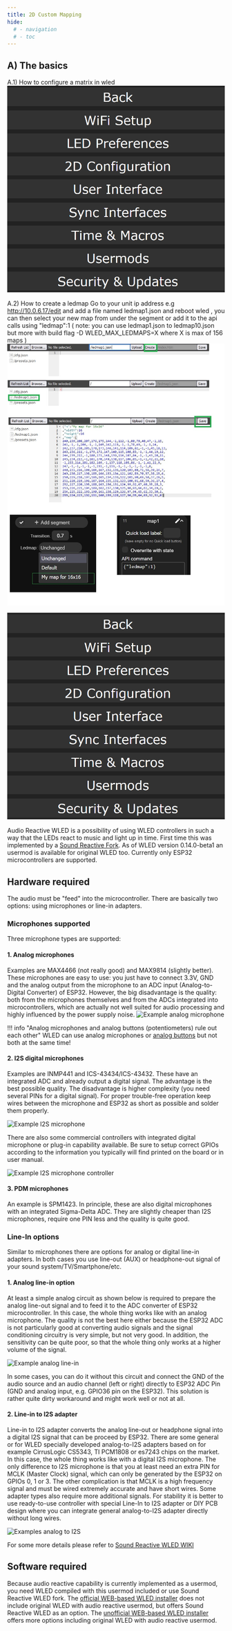 ```yaml
---
title: 2D Custom Mapping
hide:
  # - navigation
  # - toc
---
```


## A) The basics 
A.1) How to configure a matrix in wled 
![Example How to configure a matrix in wled](../assets/images/content/mapping/how_to_configure_a_matrix.gif)

A.2) How to create a ledmap 
Go to your unit ip address  e.g http://10.0.6.17/edit and add a file named ledmap1.json  and reboot wled , you can then select your new map from under the segment or add
it to the api calls using "ledmap":1  ( note: you can use ledmap1.json to  ledmap10.json but more with build flag  -D WLED_MAX_LEDMAPS=X  where X is max of 156 maps )
![Example How to create a ledmap in wled](../assets/images/content/mapping/how_to_create_ledmap.jpg)


![Example How to configure a matrix in wled](../assets/images/content/mapping/how_to_configure_a_matrix.gif)

Audio Reactive WLED is a possibility of using WLED controllers in such a way that the LEDs react to music and light up in time. First time this was implemented by a [Sound Reactive Fork](https://github.com/atuline/WLED). As of WLED version 0.14.0-beta1 an usermod is available for original WLED too.
Currently only ESP32 microcontrollers are supported.

## Hardware required

The audio must be "feed" into the microcontroller. There are basically two options: using microphones or line-in adapters.

### Microphones supported

Three microphone types are supported:

#### 1. Analog microphones

Examples are MAX4466 (not really good) and MAX9814 (slightly better). These microphones are easy to use: you just have to connect 3.3V, GND and the analog output from the microphone to an ADC input (Analog-to-Digital Converter) of ESP32. However, the big disadvantage is the quality: both from the microphones themselves and from the ADCs integrated into microcontrollers, which are actually not well suited for audio processing and highly influenced by the power supply noise.
![Example analog microphone](../assets/images/content/example_analog_mic.jpg)

!!! info "Analog microphones and analog buttons (potentiometers) rule out each other"
    WLED can use analog microphones or [analog buttons](/features/macros/#analog-button) but not both at the same time!

#### 2. I2S digital microphones

Examples are INMP441 and ICS-43434/ICS-43432. These have an integrated ADC and already output a digital signal. The advantage is the best possible quality. The disadvantage is higher complexity (you need several PINs for a digital signal). For proper trouble-free operation keep wires between the microphone and ESP32 as short as possible and solder them properly.

![Example I2S microphone](../assets/images/content/example_i2s_mic.jpg)

There are also some commercial controllers with integrated digital microphone or plug-in capability available. Be sure to setup correct GPIOs according to the information you typically will find printed on the board or in user manual.

![Example I2S microphone controller](../assets/images/content/example_i2s_mic_controller.jpg)

#### 3. PDM microphones

An example is SPM1423. In principle, these are also digital microphones with an integrated Sigma-Delta ADC. They are slightly cheaper than I2S microphones, require one PIN less and the quality is quite good.

### Line-In options

Similar to microphones there are options for analog or digital line-in adapters. In both cases you use line-out (AUX) or headphone-out signal of your sound system/TV/Smartphone/etc.

#### 1. Analog line-in option

At least a simple analog circuit as shown below is required to prepare the analog line-out signal and to feed it to the ADC converter of ESP32 microcontroller. In this case, the whole thing works like with an analog microphone. The quality is not the best here either because the ESP32 ADC is not particularly good at converting audio signals and the signal conditioning circuitry is very simple, but not very good. In addition, the sensitivity can be quite poor, so that the whole thing only works at a higher volume of the signal.

![Example analog line-in](../assets/images/content/example_analog_linein.jpg)

In some cases, you can do it without this circuit and connect the GND of the audio source and an audio channel (left or right) directly to ESP32 ADC Pin (GND and analog input, e.g. GPIO36 pin on the ESP32). This solution is rather quite dirty workaround and might work well or not at all.

#### 2. Line-in to I2S adapter

Line-in to I2S adapter converts the analog line-out or headphone signal into a digital I2S signal that can be proceed by ESP32. There are some general or for WLED specially developed analog-to-I2S adapters based on for example CirrusLogic CS5343, TI PCM1808 or es7243 chips on the market. In this case, the whole thing works like with a digital I2S microphone. The only difference to I2S microphone is that you at least need an extra PIN for MCLK (Master Clock) signal, which can only be generated by the ESP32 on GPIOs 0, 1 or 3. The other complication is that MCLK is a high frequency signal and must be wired extremely accurate and have short wires. Some adapter types also require more additional signals. For stability it is better to use ready-to-use controller with special Line-In to I2S adapter or DIY PCB design where you can integrate general analog-to-I2S adapter directly without long wires.

![Examples analog to I2S](../assets/images/content/examples_analog_to_i2s.jpg)

For some more details please refer to [Sound Reactive WLED WIKI](https://github.com/atuline/WLED/wiki)

## Software required

Because audio reactive capability is currently implemented as a usermod, you need WLED compiled with this usermod included or use Sound Reactive WLED fork. The [official WEB-based WLED installer](https://install.wled.me/) does not include original WLED with audio reactive usermod, but offers Sound Reactive WLED as an option. The [unofficial WEB-based WLED installer](https://wled-install.github.io/) offers more options including original WLED with audio reactive usermod.
